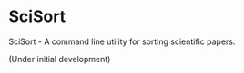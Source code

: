# SciSort
SciSort - A command line utility for sorting scientific papers. 

(Under initial development)

